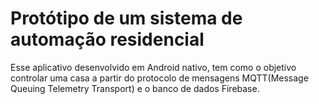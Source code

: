 # Protótipo de um sistema de automação residencial
Esse aplicativo desenvolvido em Android nativo, tem como o objetivo controlar uma casa a partir do protocolo de mensagens 
MQTT(Message Queuing Telemetry Transport) e o banco de dados Firebase.
